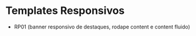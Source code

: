 Templates Responsivos
=================================

- RP01 (banner responsivo de destaques, rodape content e content fluido)
